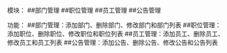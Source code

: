 模块：
##部门管理
##职位管理
##员工管理
##公告管理

功能：
##部门管理：添加部门、删除部门、修改部门和部门列表
##职位管理：添加职位、删除职位、修改职位和职位列表
##员工管理：添加员工、删除员工、修改员工和员工列表
##公告管理：添加公告、删除公告、修改公告和公告列表